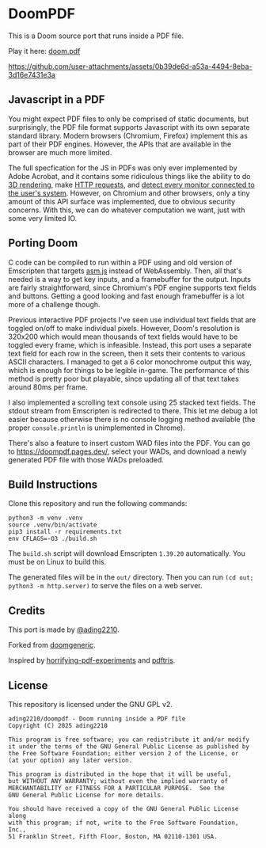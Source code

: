 # DoomPDF

This is a Doom source port that runs inside a PDF file. 

Play it here: [doom.pdf](https://doompdf.pages.dev/doom.pdf)

https://github.com/user-attachments/assets/0b39de6d-a53a-4494-8eba-3d16e7431e3a

## Javascript in a PDF

You might expect PDF files to only be comprised of static documents, but surprisingly, the PDF file format supports Javascript with its own separate standard library. Modern browsers (Chromium, Firefox) implement this as part of their PDF engines. However, the APIs that are available in the browser are much more limited. 

The full specfication for the JS in PDFs was only ever implemented by Adobe Acrobat, and it contains some ridiculous things like the ability to do [3D rendering](https://opensource.adobe.com/dc-acrobat-sdk-docs/library/jsapiref/JS_API_AcroJS.html#annot3d), make [HTTP requests](https://opensource.adobe.com/dc-acrobat-sdk-docs/library/jsapiref/JS_API_AcroJS.html#net-http), and [detect every monitor connected to the user's system](https://opensource.adobe.com/dc-acrobat-sdk-docs/library/jsapiref/JS_API_AcroJS.html#monitor). However, on Chromium and other browsers, only a tiny amount of this API surface was implemented, due to obvious security concerns. With this, we can do whatever computation we want, just with some very limited IO.

## Porting Doom

C code can be compiled to run within a PDF using and old version of Emscripten that targets [asm.js](https://en.wikipedia.org/wiki/Asm.js) instead of WebAssembly. Then, all that's needed is a way to get key inputs, and a framebuffer for the output. Inputs are fairly straightforward, since Chromium's PDF engine supports text fields and buttons. Getting a good looking and fast enough framebuffer is a lot more of a challenge though.

Previous interactive PDF projects I've seen use individual text fields that are toggled on/off to make individual pixels. However, Doom's resolution is 320x200 which would mean thousands of text fields would have to be toggled every frame, which is infeasible. Instead, this port uses a separate text field for each row in the screen, then it sets their contents to various ASCII characters. I managed to get a 6 color monochrome output this way, which is enough for things to be legible in-game. The performance of this method is pretty poor but playable, since updating all of that text takes around 80ms per frame. 

I also implemented a scrolling text console using 25 stacked text fields. The stdout stream from Emscripten is redirected to there. This let me debug a lot easier because otherwise there is no console logging method available (the proper `console.println` is unimplemented in Chrome).

There's also a feature to insert custom WAD files into the PDF. You can go to https://doompdf.pages.dev/, select your WADs, and download a newly generated PDF file with those WADs preloaded. 

## Build Instructions

Clone this repository and run the following commands:
```
python3 -m venv .venv
source .venv/bin/activate
pip3 install -r requirements.txt
env CFLAGS=-O3 ./build.sh
```

The `build.sh` script will download Emscripten `1.39.20` automatically. You must be on Linux to build this. 

The generated files will be in the `out/` directory. Then you can run `(cd out; python3 -m http.server)` to serve the files on a web server.

## Credits

This port is made by [@ading2210](https://github.com/ading2210/).

Forked from [doomgeneric](https://github.com/ozkl/doomgeneric).

Inspired by [horrifying-pdf-experiments](https://github.com/osnr/horrifying-pdf-experiments) and [pdftris](https://github.com/ThomasRinsma/pdftris).

## License

This repository is licensed under the GNU GPL v2.

```
ading2210/doompdf - Doom running inside a PDF file
Copyright (C) 2025 ading2210

This program is free software; you can redistribute it and/or modify
it under the terms of the GNU General Public License as published by
the Free Software Foundation; either version 2 of the License, or
(at your option) any later version.

This program is distributed in the hope that it will be useful,
but WITHOUT ANY WARRANTY; without even the implied warranty of
MERCHANTABILITY or FITNESS FOR A PARTICULAR PURPOSE.  See the
GNU General Public License for more details.

You should have received a copy of the GNU General Public License along
with this program; if not, write to the Free Software Foundation, Inc.,
51 Franklin Street, Fifth Floor, Boston, MA 02110-1301 USA.
```
